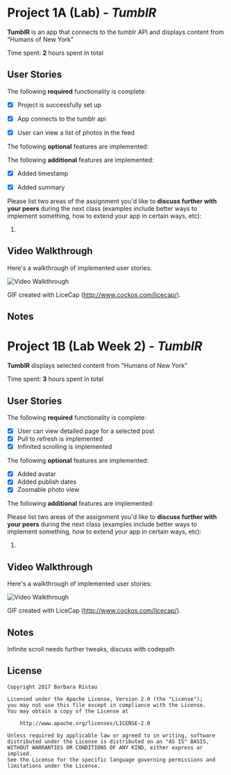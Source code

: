 # Project 1A (Lab) - *TumblR*

**TumblR** is an app that connects to the tumblr API and displays content from "Humans of New York" 

Time spent: **2** hours spent in total

## User Stories

The following **required** functionality is complete:

- [X] Project is successfully set up
- [X] App connects to the tumblr api
- [X] User can view a list of photos in the feed


The following **optional** features are implemented:



The following **additional** features are implemented:

- [X] Added timestamp
- [X] Added summary


Please list two areas of the assignment you'd like to **discuss further with your peers** during the next class (examples include better ways to implement something, how to extend your app in certain ways, etc):

1. 

## Video Walkthrough 

Here's a walkthrough of implemented user stories:

<img src='http://i.imgur.com/K3iNfXF.gif' title='Video Walkthrough' width='' alt='Video Walkthrough' />

GIF created with LiceCap (http://www.cockos.com/licecap/).

## Notes



# Project 1B (Lab Week 2) - *TumblR*

**TumblR** displays selected content from "Humans of New York" 

Time spent: **3** hours spent in total

## User Stories

The following **required** functionality is complete:

- [X] User can view detailed page for a selected post
- [X] Pull to refresh is implemented
- [X] Infinited scrolling is implemented 

The following **optional** features are implemented:

- [X] Added avatar
- [X] Added publish dates
- [X] Zoomable photo view

The following **additional** features are implemented:




Please list two areas of the assignment you'd like to **discuss further with your peers** during the next class (examples include better ways to implement something, how to extend your app in certain ways, etc):

1. 

## Video Walkthrough 

Here's a walkthrough of implemented user stories:

<img src='http://i.imgur.com/CWZG4zf.gif' title='Video Walkthrough' width='' alt='Video Walkthrough' />

GIF created with LiceCap (http://www.cockos.com/licecap/).

## Notes

Infinite scroll needs further tweaks, discuss with codepath

## License

    Copyright 2017 Barbara Ristau

    Licensed under the Apache License, Version 2.0 (the "License");
    you may not use this file except in compliance with the License.
    You may obtain a copy of the License at

        http://www.apache.org/licenses/LICENSE-2.0

    Unless required by applicable law or agreed to in writing, software
    distributed under the License is distributed on an "AS IS" BASIS,
    WITHOUT WARRANTIES OR CONDITIONS OF ANY KIND, either express or implied.
    See the License for the specific language governing permissions and
    limitations under the License.
